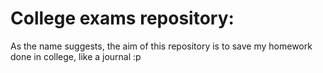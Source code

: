 # College exams repository:

As the name suggests, the aim of this repository is to save my homework done in college, like a journal :p
